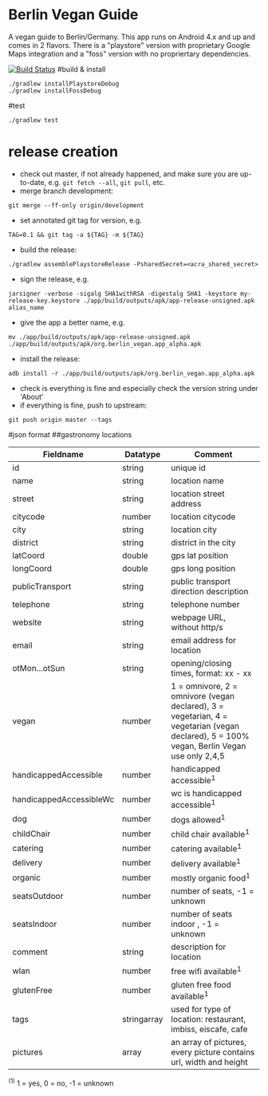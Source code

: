 # Berlin Vegan Guide
A vegan guide to Berlin/Germany. This app runs on Android 4.x and up and comes in 2 flavors.
There is a "playstore" version with proprietary Google Maps integration and a "foss" version with no propriertary dependencies.

[![Build Status](https://travis-ci.org/Berlin-Vegan/berlin-vegan-guide.svg?branch=development)](https://travis-ci.org/Berlin-Vegan/berlin-vegan-guide)
#build & install

```
./gradlew installPlaystoreDebug
./gradlew installFossDebug
```

#test
```
./gradlew test
```

# release creation

* check out master, if not already happened, and make sure you are up-to-date, e.g. `git fetch --all`, `git pull`, etc.
* merge branch development:
```
git merge --ff-only origin/development
```
* set annotated git tag for version, e.g.
```
TAG=0.1 && git tag -a ${TAG} -m ${TAG}
```
* build the release:
```
./gradlew assemblePlaystoreRelease -PsharedSecret=<acra_shared_secret>
```
* sign the release, e.g.
```
jarsigner -verbose -sigalg SHA1withRSA -digestalg SHA1 -keystore my-release-key.keystore ./app/build/outputs/apk/app-release-unsigned.apk alias_name
```
* give the app a better name, e.g.
```
mv ./app/build/outputs/apk/app-release-unsigned.apk ./app/build/outputs/apk/org.berlin_vegan.app_alpha.apk
```
* install the release:
```
adb install -r ./app/build/outputs/apk/org.berlin_vegan.app_alpha.apk
```
* check is everything is fine and especially check the version string under 'About'
* if everything is fine, push to upstream:
```
git push origin master --tags
```

#json format
##gastronomy locations

Fieldname               | Datatype    | Comment
----------------------- | ----------- | -------
id                      | string      | unique id
name                    | string      | location name
street                  | string      | location street address
citycode                | number      | location citycode
city                    | string      | location city
district                | string      | district in the city
latCoord                | double      | gps lat position
longCoord               | double      | gps long position
publicTransport         | string      | public transport direction description
telephone               | string      | telephone number
website                 | string      | webpage URL, without http/s
email                   | string      | email address for location
otMon...otSun           | string      | opening/closing times, format: xx - xx
vegan                   | number      | 1 = omnivore, 2 = omnivore (vegan declared), 3 = vegetarian, 4 = vegetarian (vegan declared), 5 = 100% vegan, Berlin Vegan use only 2,4,5
handicappedAccessible   | number      | handicapped accessible<sup>1</sup>
handicappedAccessibleWc | number      | wc is handicapped accessible<sup>1</sup>
dog                     | number      | dogs allowed<sup>1</sup>
childChair              | number      | child chair available<sup>1</sup>
catering                | number      | catering available<sup>1</sup>
delivery                | number      | delivery available<sup>1</sup>
organic                 | number      | mostly organic food<sup>1</sup>
seatsOutdoor            | number      | number of seats, -1 = unknown
seatsIndoor             | number      | number of seats indoor , -1 = unknown
comment                 | string      | description for location
wlan                    | number      | free wifi available<sup>1</sup>
glutenFree              | number      | gluten free food available<sup>1</sup>
tags                    | stringarray | used for type of location: restaurant, imbiss, eiscafe, cafe
pictures                | array       | an array of pictures, every picture contains url, width and height

<sup>(1)</sup> 1 = yes, 0 = no, -1 = unknown
